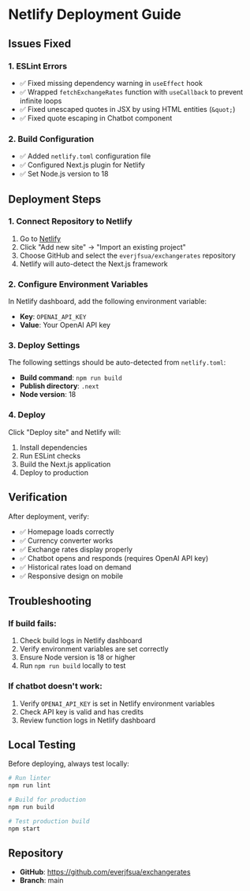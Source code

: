 # Netlify Deployment Guide

## Issues Fixed

### 1. ESLint Errors
- ✅ Fixed missing dependency warning in `useEffect` hook
- ✅ Wrapped `fetchExchangeRates` function with `useCallback` to prevent infinite loops
- ✅ Fixed unescaped quotes in JSX by using HTML entities (`&quot;`)
- ✅ Fixed quote escaping in Chatbot component

### 2. Build Configuration
- ✅ Added `netlify.toml` configuration file
- ✅ Configured Next.js plugin for Netlify
- ✅ Set Node.js version to 18

## Deployment Steps

### 1. Connect Repository to Netlify
1. Go to [Netlify](https://app.netlify.com/)
2. Click "Add new site" → "Import an existing project"
3. Choose GitHub and select the `everjfsua/exchangerates` repository
4. Netlify will auto-detect the Next.js framework

### 2. Configure Environment Variables
In Netlify dashboard, add the following environment variable:
- **Key**: `OPENAI_API_KEY`
- **Value**: Your OpenAI API key

### 3. Deploy Settings
The following settings should be auto-detected from `netlify.toml`:
- **Build command**: `npm run build`
- **Publish directory**: `.next`
- **Node version**: 18

### 4. Deploy
Click "Deploy site" and Netlify will:
1. Install dependencies
2. Run ESLint checks
3. Build the Next.js application
4. Deploy to production

## Verification

After deployment, verify:
- ✅ Homepage loads correctly
- ✅ Currency converter works
- ✅ Exchange rates display properly
- ✅ Chatbot opens and responds (requires OpenAI API key)
- ✅ Historical rates load on demand
- ✅ Responsive design on mobile

## Troubleshooting

### If build fails:
1. Check build logs in Netlify dashboard
2. Verify environment variables are set correctly
3. Ensure Node version is 18 or higher
4. Run `npm run build` locally to test

### If chatbot doesn't work:
1. Verify `OPENAI_API_KEY` is set in Netlify environment variables
2. Check API key is valid and has credits
3. Review function logs in Netlify dashboard

## Local Testing

Before deploying, always test locally:
```bash
# Run linter
npm run lint

# Build for production
npm run build

# Test production build
npm start
```

## Repository
- **GitHub**: https://github.com/everjfsua/exchangerates
- **Branch**: main
